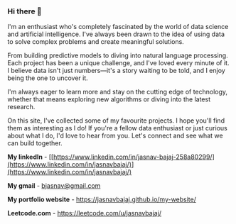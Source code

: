 ### Hi there 👋

I'm an enthusiast who's completely fascinated by the world of data science and artificial intelligence. I've always been drawn to the idea of using data to solve complex problems and create meaningful solutions.

From building predictive models to diving into natural language processing. Each project has been a unique challenge, and I've loved every minute of it. I believe data isn't just numbers—it's a story waiting to be told, and I enjoy being the one to uncover it. 

I'm always eager to learn more and stay on the cutting edge of technology, whether that means exploring new algorithms or diving into the latest research.

On this site, I've collected some of my favourite projects. I hope you'll find them as interesting as I do! If you're a fellow data enthusiast or just curious about what I do, I'd love to hear from you. Let's connect and see what we can build together.

**My linkedIn** - [[https://www.linkedin.com/in/jasnav-bajaj-258a80299/](https://www.linkedin.com/in/jasnavbajaj/)](https://www.linkedin.com/in/jasnavbajaj/)

**My gmail** - bjasnav@gmail.com

**My portfolio website** - https://jasnavbajaj.github.io/my-website/

**Leetcode.com** - https://leetcode.com/u/jasnavbajaj/
